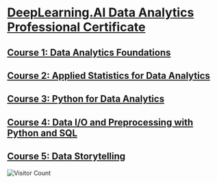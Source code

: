 # [DeepLearning.AI Data Analytics Professional Certificate](https://www.coursera.org/professional-certificates/data-analytics)

## [Course 1: Data Analytics Foundations](./c1/README.md)
## [Course 2: Applied Statistics for Data Analytics](./c2/README.md)
## [Course 3: Python for Data Analytics](./c3/README.md)
## [Course 4: Data I/O and Preprocessing with Python and SQL](./c4/README.md)
## [Course 5: Data Storytelling](./c5/README.md)

![Visitor Count](https://komarev.com/ghpvc/?username=neeraj303&style=plastic&label=REPO+VISITORS)
